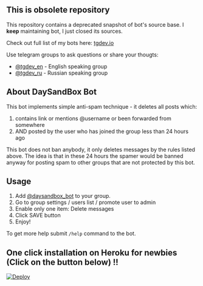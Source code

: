 ## This is obsolete repository

This repository contains a deprecated snapshot of bot's source base. I **keep** maintaining bot, I just closed its sources.

Check out full list of my bots here: [tgdev.io](https://tgdev.io)

Use telegram groups to ask questions or share your thougts:

* [@tgdev_en](https://t.me/tgdev_en) - English speaking group
* [@tgdev_ru](https://t.me/tgdev_ru) - Russian speaking group

## About DaySandBox Bot

This bot implements simple anti-spam technique - it deletes all posts which:
1. contains link or mentions @username or been forwarded from somewhere
2. AND posted by the user who has joined the group less than 24 hours ago

This bot does not ban anybody, it only deletes messages by the rules listed above. The idea is that in these 24 hours the spamer would be banned anyway for posting spam to other groups that are not protected by this bot.


## Usage

1. Add [@daysandbox_bot](https://t.me/daysandbox_bot) to your group.
2. Go to group settings / users list / promote user to admin
3. Enable only one item: Delete messages
4. Click SAVE button
5. Enjoy!

To get more help submit `/help` command to the bot.

## One click installation on Heroku for newbies (Click on the button below) !!
[![Deploy](https://www.herokucdn.com/deploy/button.svg)](https://heroku.com/deploy)
